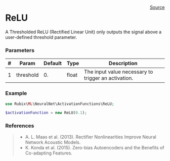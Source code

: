 <span style="float:right;"><a href="https://github.com/RubixML/RubixML/blob/master/src/NeuralNet/ActivationFunctions/ReLU.php">Source</a></span>

# ReLU
A Thresholded ReLU (Rectified Linear Unit) only outputs the signal above a user-defined threshold parameter.

### Parameters
| # | Param | Default | Type | Description |
|---|---|---|---|---|
| 1 | threshold | 0. | float | The input value necessary to trigger an activation. |

### Example
```php
use Rubix\ML\NeuralNet\ActivationFunctions\ReLU;

$activationFunction = new ReLU(0.1);
```

### References
>- A. L. Maas et al. (2013). Rectifier Nonlinearities Improve Neural Network Acoustic Models.
>- K. Konda et al. (2015). Zero-bias Autoencoders and the Benefits of Co-adapting Features.